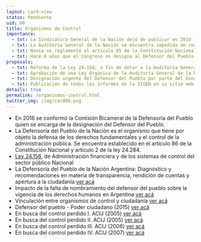```yaml
---
layout: card-view
status: Pendiente
uid: 06
title: Organismos de Control
importance:
  - txt: La Sindicatura General de la Nación dejó de publicar en 2010 los informes de Control de Gobierno y retiró de su página web aquellos publicados.
  - txt: La Auditoría General de la Nación se encuentra impedida de realizar controles en tiempo real, sus informes no tienen fuerza sancionatoria y son tratados con excesiva demora por la Comisión Bicameral Mixta Revisora de Cuentas del Poder Legislativo.
  - txt: Nunca se reglamentó el artículo 85 de la Constitución Nacional sobre la AGN y no existe ley que regule su funcionamiento y asegure el principio de independencia en la conformación del Colegio de Auditores.
  - txt: Hace 6 años que el Congreso no designa al Defensor del Pueblo de la Nación.
proposals:
  - txt: Reforma de la Ley 24.156, a fin de dotar a la Auditoría General de la Nación y a la Sindicatura General de la Nación de mayor autonomía y ampliar las facultades de la AGN para poder realizar controles en tiempo real y que sus informes sean considerados oportunamente.
  - txt: Aprobación de una Ley Orgánica de la Auditoría General de la Nación, que entre otras cosas establezca que la mayoría de los miembros del Colegio de Auditores sean propuestos por la oposición.
  - txt: Designación urgente del Defensor del Pueblo por parte del Congreso de la Nación.
  - txt: Publicación de todos los informes de la SIGEN en su sitio web.
details: true
permalink: /organismos-control.html
twitter_img: /img/card06.png
---
```


* En 2016 se conformó la Comisión Bicameral de la Defensoría del Pueblo quien se encarga de la designación del Defensor del Pueblo.
* La Defensoría del Pueblo de la Nación es el organismo que tiene por objeto la defensa de los derechos fundamentales y el control de la administración pública. Se encuentra establecido en el artículo 86 de la Constitución Nacional y artículo 2 de la ley 24.284.
* [Ley 24.156](http://www.infoleg.gov.ar/infolegInternet/anexos/0-4999/554/texact.htm), de Administración financiera y de los sistemas de control del sector público Nacional
* La Defensoría del Pueblo de la Nación Argentina: Diagnóstico y recomendaciones en materia de transparencia, rendición de cuentas y apertura a la ciudadanía [ver acá](http://iniciativatpa.org/2012/wp-content/uploads/2014/09/Informe-DP-Argentina-FINAL.pdf)
* Impacto de la falta de nombramiento del defensor del pueblo sobre la vigencia de los derechos humanos en Argentina [ver acá](http://poderciudadano.org/wp-content/uploads/2014/10/Impacto-de-la-falta-de-nombramiento-del-DP.pdf)
* Vinculación entre organismos de control y ciudadanía [ver acá](http://acij.org.ar/blog/2013/12/18/articulo-sobre-vinculacion-entre-organismos-de-control-y-ciudadania-con-u4-anti-corruption-resource-centre/)
* Defensor del pueblo - Poder ciudadano (2015) [ver acá](http://poderciudadano.org/ongs-presentan-una-accion-judicial-para-que-el-congreso-de-la-nacion-designe-al-defensora-del-pueblo/)
* En busca del control perdido I. ACIJ (2005) [ver acá](http://acij.org.ar/blog/2005/12/01/en-busca-del-control-perdido-i/)
* En busca del control perdido II. ACIJ (2005) [ver acá](http://acij.org.ar/blog/2005/12/01/en-busca-del-control-perdido-ii/)
* En busca del control perdido III. ACIJ (2006) [ver acá](http://acij.org.ar/blog/2006/12/01/en-busca-del-control-perdido-iii/)
* En busca del control perdido IV. ACIJ (2007) [ver acá](http://acij.org.ar/blog/2007/12/01/en-busca-del-control-perdido-iv/)
